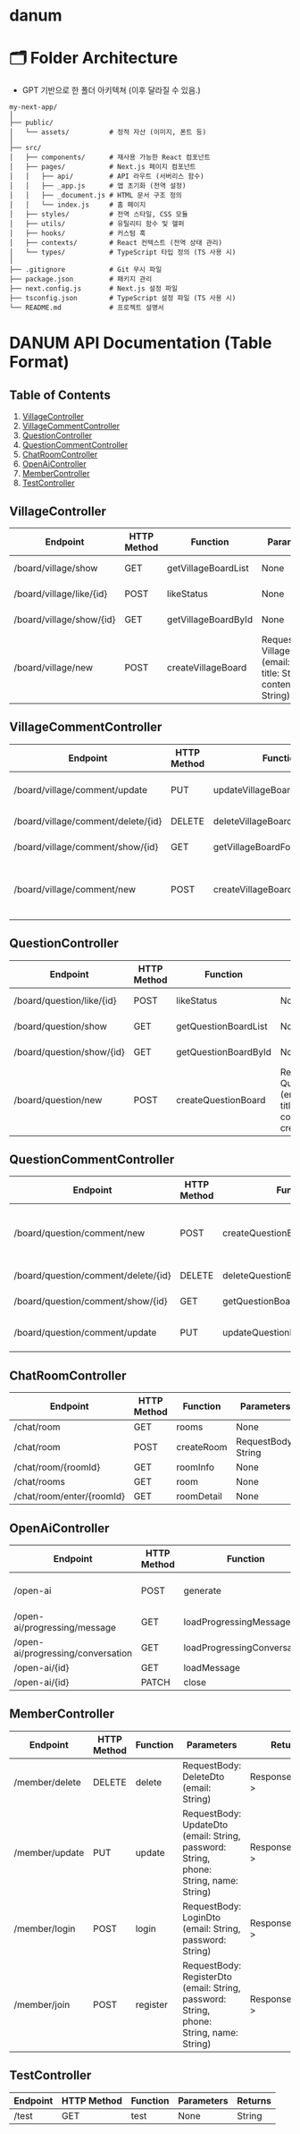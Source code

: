 # danum

# 🗂️ Folder Architecture

-   GPT 기반으로 한 폴더 아키텍쳐 (이후 달라질 수 있음.)

```
my-next-app/
│
├── public/
│   └── assets/          # 정적 자산 (이미지, 폰트 등)
│
├── src/
│   ├── components/      # 재사용 가능한 React 컴포넌트
│   ├── pages/           # Next.js 페이지 컴포넌트
│   │   ├── api/         # API 라우트 (서버리스 함수)
│   │   ├── _app.js      # 앱 초기화 (전역 설정)
│   │   ├── _document.js # HTML 문서 구조 정의
│   │   └── index.js     # 홈 페이지
│   ├── styles/          # 전역 스타일, CSS 모듈
│   ├── utils/           # 유틸리티 함수 및 헬퍼
│   ├── hooks/           # 커스텀 훅
│   ├── contexts/        # React 컨텍스트 (전역 상태 관리)
│   └── types/           # TypeScript 타입 정의 (TS 사용 시)
│
├── .gitignore           # Git 무시 파일
├── package.json         # 패키지 관리
├── next.config.js       # Next.js 설정 파일
├── tsconfig.json        # TypeScript 설정 파일 (TS 사용 시)
└── README.md            # 프로젝트 설명서
```
# DANUM API Documentation (Table Format)

## Table of Contents
1. [VillageController](#villagecontroller)
2. [VillageCommentController](#villagecommentcontroller)
3. [QuestionController](#questioncontroller)
4. [QuestionCommentController](#questioncommentcontroller)
5. [ChatRoomController](#chatroomcontroller)
6. [OpenAiController](#openaicontroller)
7. [MemberController](#membercontroller)
8. [TestController](#testcontroller)

## VillageController

| Endpoint | HTTP Method | Function | Parameters | Returns |
|----------|-------------|----------|------------|---------|
| /board/village/show | GET | getVillageBoardList | None | ResponseEntity<?> |
| /board/village/like/{id} | POST | likeStatus | None | ResponseEntity<?> |
| /board/village/show/{id} | GET | getVillageBoardById | None | ResponseEntity<?> |
| /board/village/new | POST | createVillageBoard | RequestBody: VillageNewDto (email: String, title: String, content: String) | ResponseEntity<?> |

## VillageCommentController

| Endpoint | HTTP Method | Function | Parameters | Returns |
|----------|-------------|----------|------------|---------|
| /board/village/comment/update | PUT | updateVillageBoardComment | RequestBody: VillageCommentUpdateDto (id: Long, content: String) | ResponseEntity<?> |
| /board/village/comment/delete/{id} | DELETE | deleteVillageBoardComment | None | ResponseEntity<?> |
| /board/village/comment/show/{id} | GET | getVillageBoardForCommentList | None | ResponseEntity<?> |
| /board/village/comment/new | POST | createVillageBoardComment | RequestBody: VillageCommentNewDto (village_id: Long, member_email: String, content: String) | ResponseEntity<?> |

## QuestionController

| Endpoint | HTTP Method | Function | Parameters | Returns |
|----------|-------------|----------|------------|---------|
| /board/question/like/{id} | POST | likeStatus | None | ResponseEntity<?> |
| /board/question/show | GET | getQuestionBoardList | None | ResponseEntity<?> |
| /board/question/show/{id} | GET | getQuestionBoardById | None | ResponseEntity<?> |
| /board/question/new | POST | createQuestionBoard | RequestBody: QuestionNewDto (email: String, title: String, content: String, createId: Long) | ResponseEntity<?> |

## QuestionCommentController

| Endpoint | HTTP Method | Function | Parameters | Returns |
|----------|-------------|----------|------------|---------|
| /board/question/comment/new | POST | createQuestionBoardComment | RequestBody: QuestionCommentNewDto (question_id: Long, member_email: String, content: String) | ResponseEntity<?> |
| /board/question/comment/delete/{id} | DELETE | deleteQuestionBoardComment | None | ResponseEntity<?> |
| /board/question/comment/show/{id} | GET | getQuestionBoardForCommentList | None | ResponseEntity<?> |
| /board/question/comment/update | PUT | updateQuestionBoardComment | RequestBody: QuestionCommentUpdateDto (id: Long, content: String) | ResponseEntity<?> |

## ChatRoomController

| Endpoint | HTTP Method | Function | Parameters | Returns |
|----------|-------------|----------|------------|---------|
| /chat/room | GET | rooms | None | String |
| /chat/room | POST | createRoom | RequestBody: String | ChatRoom |
| /chat/room/{roomId} | GET | roomInfo | None | ChatRoom |
| /chat/rooms | GET | room | None | List<ChatRoom> |
| /chat/room/enter/{roomId} | GET | roomDetail | None | String |

## OpenAiController

| Endpoint | HTTP Method | Function | Parameters | Returns |
|----------|-------------|----------|------------|---------|
| /open-ai | POST | generate | RequestBody: OpenAiUserMessageDto (message: String) | ResponseEntity<OpenAiResponse> |
| /open-ai/progressing/message | GET | loadProgressingMessage | None | ResponseEntity<List<OpenAiMessage>> |
| /open-ai/progressing/conversation | GET | loadProgressingConversation | None | ResponseEntity<OpenAiConversation> |
| /open-ai/{id} | GET | loadMessage | None | ResponseEntity<List<OpenAiMessage>> |
| /open-ai/{id} | PATCH | close | None | ResponseEntity<Void> |

## MemberController

| Endpoint | HTTP Method | Function | Parameters | Returns |
|----------|-------------|----------|------------|---------|
| /member/delete | DELETE | delete | RequestBody: DeleteDto (email: String) | ResponseEntity<?> |
| /member/update | PUT | update | RequestBody: UpdateDto (email: String, password: String, phone: String, name: String) | ResponseEntity<?> |
| /member/login | POST | login | RequestBody: LoginDto (email: String, password: String) | ResponseEntity<?> |
| /member/join | POST | register | RequestBody: RegisterDto (email: String, password: String, phone: String, name: String) | ResponseEntity<?> |

## TestController

| Endpoint | HTTP Method | Function | Parameters | Returns |
|----------|-------------|----------|------------|---------|
| /test | GET | test | None | String |
